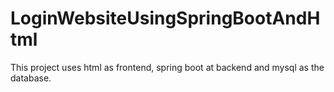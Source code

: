 # LoginWebsiteUsingSpringBootAndHtml
This project uses html as frontend, spring boot at backend and mysql as the database.
